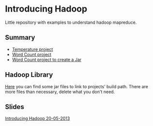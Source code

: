 Introducing Hadoop
==================

Little repository with examples to understand hadoop mapreduce.

## Summary

* [Temperature project](https://github.com/H4ml3t/introducing_hadoop/tree/master/Temperature)
* [Word Count project](https://github.com/H4ml3t/introducing_hadoop/tree/master/Word%20Count)
* [Word Count project to create a Jar](https://github.com/H4ml3t/introducing_hadoop/tree/master/Word%20Count%20Jar)

## Hadoop Library

[Here](https://dl.dropboxusercontent.com/u/28262951/hadoop-lib.tar.gz) you can find some jar files to link to projects' build path.
There are more files than necessary, delete what you don't need.

## Slides

[Introducing Hadoop 20-05-2013]()
